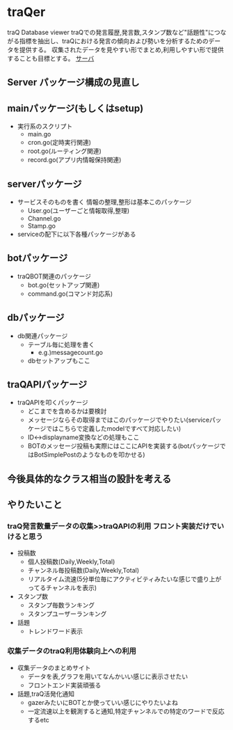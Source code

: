 # traQer
traQ Database viewer
traQでの発言履歴,発言数,スタンプ数など"話題性"につながる指標を抽出し、traQにおける発言の傾向および勢いを分析するためのデータを提供する。
収集されたデータを見やすい形でまとめ,利用しやすい形で提供することも目標とする。
[サーバ](./Server.md)

## Server パッケージ構成の見直し

## mainパッケージ(もしくはsetup)
- 実行系のスクリプト
  - main.go
  - cron.go(定時実行関連)
  - root.go(ルーティング関連)
  - record.go(アプリ内情報保持関連)

## serverパッケージ
- サービスそのものを書く 情報の整理,整形は基本このパッケージ
  - User.go(ユーザーごと情報取得,整理)
  - Channel.go
  - Stamp.go
- serviceの配下に以下各種パッケージがある

## botパッケージ
- traQBOT関連のパッケージ
  - bot.go(セットアップ関連)
  - command.go(コマンド対応系)

## dbパッケージ
- db関連パッケージ
  - テーブル毎に処理を書く
    - e.g.)messagecount.go
  - dbセットアップもここ

## traQAPIパッケージ
- traQAPIを叩くパッケージ
  - どこまでを含めるかは要検討
  - メッセージならその取得まではこのパッケージでやりたい(serviceパッケージではこちらで定義したmodelですべて対応したい)
  - ID<->displayname変換などの処理もここ
  - BOTのメッセージ投稿も実際にはここにAPIを実装する(botパッケージではBotSimplePostのようなものを叩かせる)

## 今後具体的なクラス相当の設計を考える

## やりたいこと

### traQ発言数量データの収集>>traQAPIの利用 フロント実装だけでいけると思う

- 投稿数
  - 個人投稿数(Daily,Weekly,Total)
  - チャンネル毎投稿数(Daily,Weekly,Total)
  - リアルタイム流速(5分単位毎にアクティビティみたいな感じで盛り上がってるチャンネルを表示)
- スタンプ数
  - スタンプ毎数ランキング
  - スタンプユーザーランキング
- 話題  
  - トレンドワード表示

### 収集データのtraQ利用体験向上への利用

- 収集データのまとめサイト
  - データを表,グラフを用いてなんかいい感じに表示させたい
  - フロントエンド実装頑張る
- 話題,traQ活発化通知
  - gazerみたいにBOTとか使っていい感じにやりたいよね
  - 一定流速以上を観測すると通知,特定チャンネルでの特定のワードで反応するetc  
